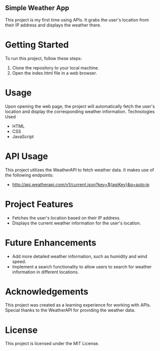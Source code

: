 ## Simple Weather App

This project is my first time using APIs. It grabs the user's location from their IP address and displays the weather there.

# Getting Started

To run this project, follow these steps:

1. Clone the repository to your local machine.
2. Open the index.html file in a web browser.
   
# Usage

Upon opening the web page, the project will automatically fetch the user's location and display the corresponding weather information.
Technologies Used

- HTML
- CSS
- JavaScript
  
# API Usage

This project utilizes the WeatherAPI to fetch weather data. It makes use of the following endpoints:

- http://api.weatherapi.com/v1/current.json?key=${apiKey}&q=auto:ip

# Project Features

- Fetches the user's location based on their IP address.
- Displays the current weather information for the user's location.

# Future Enhancements

- Add more detailed weather information, such as humidity and wind speed.
- Implement a search functionality to allow users to search for weather information in different locations.

# Acknowledgements

This project was created as a learning experience for working with APIs. Special thanks to the WeatherAPI for providing the weather data.

# License

This project is licensed under the MIT License.
